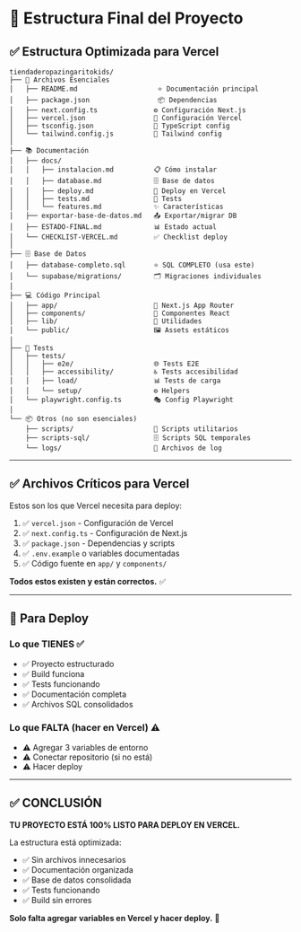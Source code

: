 # 📁 Estructura Final del Proyecto

## ✅ Estructura Optimizada para Vercel

```
tiendaderopazingaritokids/
├── 📄 Archivos Esenciales
│   ├── README.md                    ⭐ Documentación principal
│   ├── package.json                 📦 Dependencias
│   ├── next.config.ts              ⚙️ Configuración Next.js
│   ├── vercel.json                 🚀 Configuración Vercel
│   ├── tsconfig.json               📘 TypeScript config
│   └── tailwind.config.js          🎨 Tailwind config
│
├── 📚 Documentación
│   ├── docs/
│   │   ├── instalacion.md          📋 Cómo instalar
│   │   ├── database.md             🗄️ Base de datos
│   │   ├── deploy.md               🚀 Deploy en Vercel
│   │   ├── tests.md                🧪 Tests
│   │   └── features.md             ✨ Características
│   ├── exportar-base-de-datos.md   📤 Exportar/migrar DB
│   ├── ESTADO-FINAL.md             📊 Estado actual
│   └── CHECKLIST-VERCEL.md         ✅ Checklist deploy
│
├── 🗄️ Base de Datos
│   ├── database-completo.sql       ⭐ SQL COMPLETO (usa este)
│   └── supabase/migrations/        🗂️ Migraciones individuales
│
├── 💻 Código Principal
│   ├── app/                        📱 Next.js App Router
│   ├── components/                 🧩 Componentes React
│   ├── lib/                        🔧 Utilidades
│   └── public/                     🖼️ Assets estáticos
│
├── 🧪 Tests
│   ├── tests/
│   │   ├── e2e/                    🌐 Tests E2E
│   │   ├── accessibility/          ♿ Tests accesibilidad
│   │   ├── load/                   📊 Tests de carga
│   │   └── setup/                  ⚙️ Helpers
│   └── playwright.config.ts        🎭 Config Playwright
│
└── 📦 Otros (no son esenciales)
    ├── scripts/                    🔧 Scripts utilitarios
    ├── scripts-sql/                🗄️ Scripts SQL temporales
    └── logs/                       📝 Archivos de log
```

---

## ✅ Archivos Críticos para Vercel

Estos son los que Vercel necesita para deploy:

1. ✅ `vercel.json` - Configuración de Vercel
2. ✅ `next.config.ts` - Configuración de Next.js
3. ✅ `package.json` - Dependencias y scripts
4. ✅ `.env.example` o variables documentadas
5. ✅ Código fuente en `app/` y `components/`

**Todos estos existen y están correctos.** ✅

---

## 🎯 Para Deploy

### Lo que TIENES ✅
- ✅ Proyecto estructurado
- ✅ Build funciona
- ✅ Tests funcionando
- ✅ Documentación completa
- ✅ Archivos SQL consolidados

### Lo que FALTA (hacer en Vercel) ⚠️
- ⚠️ Agregar 3 variables de entorno
- ⚠️ Conectar repositorio (si no está)
- ⚠️ Hacer deploy

---

## ✅ CONCLUSIÓN

**TU PROYECTO ESTÁ 100% LISTO PARA DEPLOY EN VERCEL.**

La estructura está optimizada:
- ✅ Sin archivos innecesarios
- ✅ Documentación organizada
- ✅ Base de datos consolidada
- ✅ Tests funcionando
- ✅ Build sin errores

**Solo falta agregar variables en Vercel y hacer deploy.** 🚀

